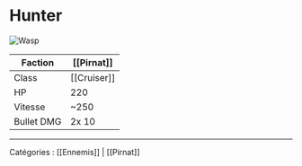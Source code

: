 # Hunter

![Wasp](https://wiki.gangsofspace.com/fr/uploads/pirnat--hunter.png)

Faction | [[Pirnat]]
--- | ---
Class | [[Cruiser]]
HP | 220
Vitesse | ~250
Bullet DMG | 2x 10

***

Catégories : [[Ennemis]] | [[Pirnat]]